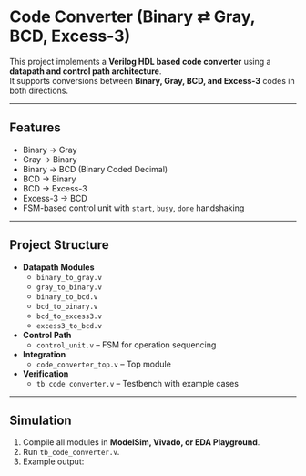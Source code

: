 # Code Converter (Binary ⇄ Gray, BCD, Excess-3)

This project implements a **Verilog HDL based code converter** using a **datapath and control path architecture**.  
It supports conversions between **Binary, Gray, BCD, and Excess-3** codes in both directions.

---

## Features
- Binary → Gray  
- Gray → Binary  
- Binary → BCD (Binary Coded Decimal)  
- BCD → Binary  
- BCD → Excess-3  
- Excess-3 → BCD  
- FSM-based control unit with `start`, `busy`, `done` handshaking  

---

## Project Structure
- **Datapath Modules**
  - `binary_to_gray.v`
  - `gray_to_binary.v`
  - `binary_to_bcd.v`
  - `bcd_to_binary.v`
  - `bcd_to_excess3.v`
  - `excess3_to_bcd.v`
- **Control Path**
  - `control_unit.v` – FSM for operation sequencing
- **Integration**
  - `code_converter_top.v` – Top module
- **Verification**
  - `tb_code_converter.v` – Testbench with example cases

---

## Simulation
1. Compile all modules in **ModelSim, Vivado, or EDA Playground**.  
2. Run `tb_code_converter.v`.  
3. Example output:

